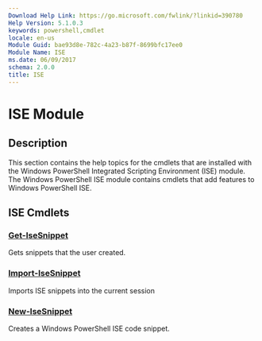 ```yaml
---
Download Help Link: https://go.microsoft.com/fwlink/?linkid=390780
Help Version: 5.1.0.3
keywords: powershell,cmdlet
locale: en-us
Module Guid: bae93d8e-782c-4a23-b87f-8699bfc17ee0
Module Name: ISE
ms.date: 06/09/2017
schema: 2.0.0
title: ISE
---
```

# ISE Module

## Description

This section contains the help topics for the cmdlets that are installed with the Windows PowerShell
Integrated Scripting Environment (ISE) module. The Windows PowerShell ISE module contains cmdlets
that add features to Windows PowerShell ISE.

## ISE Cmdlets

### [Get-IseSnippet](Get-IseSnippet.md)
Gets snippets that the user created.

### [Import-IseSnippet](Import-IseSnippet.md)
Imports ISE snippets into the current session

### [New-IseSnippet](New-IseSnippet.md)
Creates a Windows PowerShell ISE code snippet.
